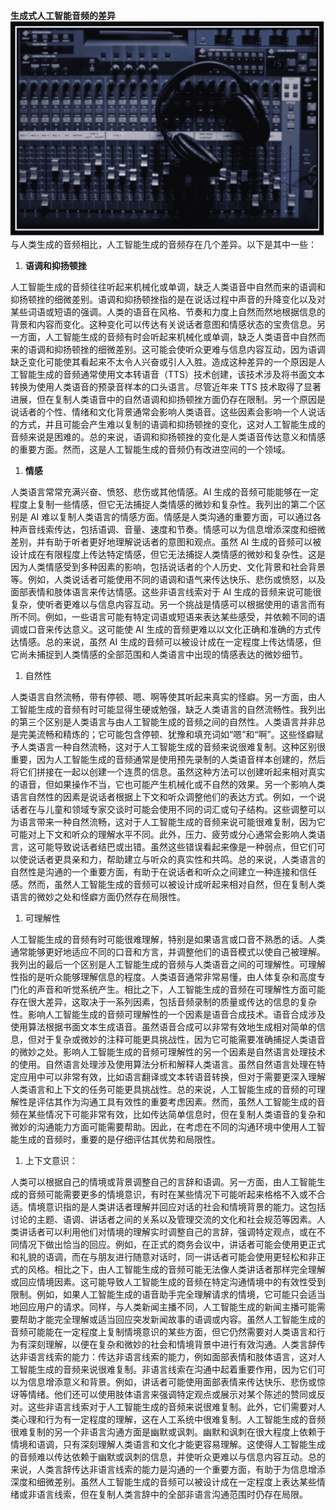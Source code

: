 **生成式人工智能音频的差异**![](img/image-0-6.jpg) 与人类生成的音频相比，人工智能生成的音频存在几个差异。以下是其中一些：

1.  **语调和抑扬顿挫**

人工智能生成的音频往往听起来机械化或单调，缺乏人类语音中自然而来的语调和抑扬顿挫的细微差别。语调和抑扬顿挫指的是在说话过程中声音的升降变化以及对某些词语或短语的强调。人类的语音在风格、节奏和力度上自然而然地根据信息的背景和内容而变化。这种变化可以传达有关说话者意图和情感状态的宝贵信息。另一方面，人工智能生成的音频有时会听起来机械化或单调，缺乏人类语音中自然而来的语调和抑扬顿挫的细微差别。这可能会使听众更难与信息内容互动，因为语调缺乏变化可能使其看起来不太令人兴奋或引人入胜。造成这种差异的一个原因是人工智能生成的音频通常使用文本转语音（TTS）技术创建，该技术涉及将书面文本转换为使用人类语音的预录音样本的口头语言。尽管近年来 TTS 技术取得了显著进展，但在复制人类语音中的自然语调和抑扬顿挫方面仍存在限制。另一个原因是说话者的个性、情绪和文化背景通常会影响人类语音。这些因素会影响一个人说话的方式，并且可能会产生难以复制的语调和抑扬顿挫的变化，这对人工智能生成的音频来说是困难的。总的来说，语调和抑扬顿挫的变化是人类语音传达意义和情感的重要方面。然而，这是人工智能生成的音频仍有改进空间的一个领域。

1.  **情感**

人类语言常常充满兴奋、愤怒、悲伤或其他情感。AI 生成的音频可能能够在一定程度上复制一些情感，但它无法捕捉人类情感的微妙和复杂性。我列出的第二个区别是 AI 难以复制人类语言的情感方面。情感是人类沟通的重要方面，可以通过各种声音线索传达，包括语调、音量、速度和节奏。情感可以为信息增添深度和细微差别，并有助于听者更好地理解说话者的意图和观点。虽然 AI 生成的音频可以被设计成在有限程度上传达特定情感，但它无法捕捉人类情感的微妙和复杂性。这是因为人类情感受到多种因素的影响，包括说话者的个人历史、文化背景和社会背景等。例如，人类说话者可能使用不同的语调和语气来传达快乐、悲伤或愤怒，以及面部表情和肢体语言来传达情感。这些非语言线索对于 AI 生成的音频来说可能很复杂，使听者更难以与信息内容互动。另一个挑战是情感可以根据使用的语言而有所不同。例如，一些语言可能有特定词语或短语来表达某些感受，并依赖不同的语调或口音来传达意义。这可能使 AI 生成的音频更难以以文化正确和准确的方式传达情感。总的来说，虽然 AI 生成的音频可以被设计成在一定程度上传达情感，但它尚未捕捉到人类情感的全部范围和人类语言中出现的情感表达的微妙细节。

1.  自然性

人类语言自然流畅，带有停顿、嗯、啊等使其听起来真实的怪癖。另一方面，由人工智能生成的音频有时可能显得生硬或勉强，缺乏人类语言的自然流畅性。我列出的第三个区别是人类语言与由人工智能生成的音频之间的自然性。人类语言并非总是完美流畅和精炼的；它可能包含停顿、犹豫和填充词如“嗯”和“啊”。这些怪癖赋予人类语言一种自然流畅，这对于人工智能生成的音频来说很难复制。这种区别很重要，因为人工智能生成的音频通常是使用预先录制的人类语音样本创建的，然后将它们拼接在一起以创建一个连贯的信息。虽然这种方法可以创建听起来相对真实的语音，但如果操作不当，它也可能产生机械化或不自然的效果。另一个影响人类语言自然性的因素是说话者根据上下文和听众调整他们的表达方式。例如，一个说话者在与儿童和领域专家交谈时可能会使用不同的词汇或句子结构。这些调整可以为语言带来一种自然流畅，这对于人工智能生成的音频来说可能很难复制，因为它可能对上下文和听众的理解水平不同。此外，压力、疲劳或分心通常会影响人类语言，这可能导致说话者结巴或出错。虽然这些错误看起来像是一种弱点，但它们可以使说话者更具亲和力，帮助建立与听众的真实性和共鸣。总的来说，人类语言的自然性是沟通的一个重要方面，有助于在说话者和听众之间建立一种连接和信任感。然而，虽然人工智能生成的音频可以被设计成听起来相对自然，但在复制人类语言的微妙之处和怪癖方面仍然存在局限性。

1.  可理解性

人工智能生成的音频有时可能很难理解，特别是如果语言或口音不熟悉的话。人类通常能够更好地适应不同的口音和方言，并调整他们的语音模式以使自己被理解。我列出的最后一个区别是人工智能生成的音频与人类语音之间的可理解性。可理解性指的是听众能够理解信息的程度。人类语音通常非常易懂，由人体复杂和高度专门化的声音和听觉系统产生。相比之下，人工智能生成的音频在可理解性方面可能存在很大差异，这取决于一系列因素，包括音频录制的质量或传达的信息的复杂性。影响人工智能生成的音频可理解性的一个因素是语音合成技术。语音合成涉及使用算法根据书面文本生成语音。虽然语音合成可以非常有效地生成相对简单的信息，但对于复杂或微妙的注释可能更具挑战性，因为它可能需要准确捕捉人类语音的微妙之处。影响人工智能生成的音频可理解性的另一个因素是自然语言处理技术的使用。自然语言处理涉及使用算法分析和解释人类语言。虽然自然语言处理在特定应用中可以非常有效，比如语言翻译或文本转语音转换，但对于需要更深入理解人类语言和上下文的任务可能更具挑战性。总的来说，人工智能生成的音频的可理解性是评估其作为沟通工具有效性的重要考虑因素。然而，虽然人工智能生成的音频在某些情况下可能非常有效，比如传达简单信息时，但在复制人类语音的复杂和微妙的沟通能力方面可能需要帮助。因此，在考虑在不同的沟通环境中使用人工智能生成的音频时，重要的是仔细评估其优势和局限性。

1.  上下文意识：

人类可以根据自己的情境或背景调整自己的言辞和语调。另一方面，由人工智能生成的音频可能需要更多的情境意识，有时在某些情况下可能听起来格格不入或不合适。情境意识指的是人类讲话者理解并回应对话的社会和情境背景的能力。这包括讨论的主题、语调、讲话者之间的关系以及管理交流的文化和社会规范等因素。人类讲话者可以利用他们对情境的理解实时调整自己的言辞，强调特定观点，或在不同情况下做出恰当的回应。例如，在正式的商务会议中，讲话者可能会使用更正式和礼貌的语调，而在与朋友进行随意对话时，同一讲话者可能会使用更轻松和非正式的风格。相比之下，由人工智能生成的音频可能无法像人类讲话者那样完全理解或回应情境因素。这可能导致人工智能生成的音频在特定沟通情境中的有效性受到限制。例如，如果人工智能生成的语音助手完全理解请求的情境，它可能只会适当地回应用户的请求。同样，与人类新闻主播不同，人工智能生成的新闻主播可能需要帮助才能完全理解或适当回应突发新闻故事的语调或内容。虽然人工智能生成的音频可能能在一定程度上复制情境意识的某些方面，但它仍然需要对人类语言和行为有深刻理解，以便在复杂和微妙的社会和情境背景中进行有效沟通。人类言辞传达非语言线索的能力：传达非语言线索的能力，例如面部表情和肢体语言，这对人工智能生成的音频来说很难复制。非语言线索在沟通中起着重要作用，因为它们可以为信息增添意义和背景。例如，讲话者可能使用面部表情来传达快乐、悲伤或惊讶等情绪。他们还可以使用肢体语言来强调特定观点或展示对某个陈述的赞同或反对。这些非语言线索对于人工智能生成的音频来说很难复制。此外，它们需要对人类心理和行为有一定程度的理解，这在人工系统中很难复制。人工智能生成的音频很难复制的另一个非语言沟通方面是幽默或讽刺。幽默和讽刺在很大程度上依赖于情境和语调，只有深刻理解人类语言和文化才能更容易理解。这使得人工智能生成的音频难以传达依赖于幽默或讽刺的信息，并使听众更难以与信息内容互动。总的来说，人类言辞传达非语言线索的能力是沟通的一个重要方面，有助于为信息增添深度和细微差别。虽然人工智能生成的音频可以被设计成在一定程度上表达某些情绪或非语言线索，但在复制人类言辞中的全部非语言沟通范围时仍存在局限。
